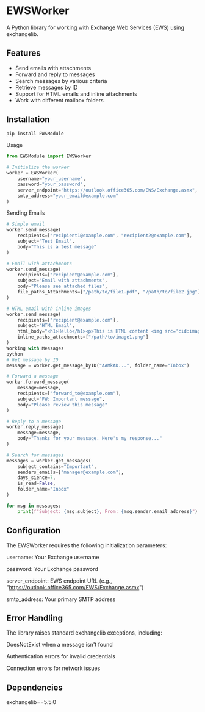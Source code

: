 # EWSWorker

A Python library for working with Exchange Web Services (EWS) using exchangelib.

## Features

- Send emails with attachments
- Forward and reply to messages
- Search messages by various criteria
- Retrieve messages by ID
- Support for HTML emails and inline attachments
- Work with different mailbox folders

## Installation

```bash
pip install EWSModule
```

Usage

```python
from EWSModule import EWSWorker

# Initialize the worker
worker = EWSWorker(
    username="your_username",
    password="your_password",
    server_endpoint="https://outlook.office365.com/EWS/Exchange.asmx",
    smtp_address="your_email@example.com"
)
```
Sending Emails
```python
# Simple email
worker.send_message(
    recipients=["recipient1@example.com", "recipient2@example.com"],
    subject="Test Email",
    body="This is a test message"
)

# Email with attachments
worker.send_message(
    recipients=["recipient@example.com"],
    subject="Email with attachments",
    body="Please see attached files",
    file_paths_Attachments=["/path/to/file1.pdf", "/path/to/file2.jpg"]
)

# HTML email with inline images
worker.send_message(
    recipients=["recipient@example.com"],
    subject="HTML Email",
    html_body="<h1>Hello</h1><p>This is HTML content <img src='cid:image1.png'></p>",
    inline_paths_attachments=["/path/to/image1.png"]
)
Working with Messages
python
# Get message by ID
message = worker.get_message_byID("AAMkAD...", folder_name="Inbox")

# Forward a message
worker.forward_message(
    message=message,
    recipients=["forward_to@example.com"],
    subject="FW: Important message",
    body="Please review this message"
)

# Reply to a message
worker.reply_message(
    message=message,
    body="Thanks for your message. Here's my response..."
)

# Search for messages
messages = worker.get_messages(
    subject_contains="Important",
    senders_emails=["manager@example.com"],
    days_sience=7,
    is_read=False,
    folder_name="Inbox"
)

for msg in messages:
    print(f"Subject: {msg.subject}, From: {msg.sender.email_address}")
```
## Configuration
The EWSWorker requires the following initialization parameters:

username: Your Exchange username

password: Your Exchange password

server_endpoint: EWS endpoint URL (e.g., "https://outlook.office365.com/EWS/Exchange.asmx")

smtp_address: Your primary SMTP address

## Error Handling
The library raises standard exchangelib exceptions, including:

DoesNotExist when a message isn't found

Authentication errors for invalid credentials

Connection errors for network issues

## Dependencies
exchangelib==5.5.0